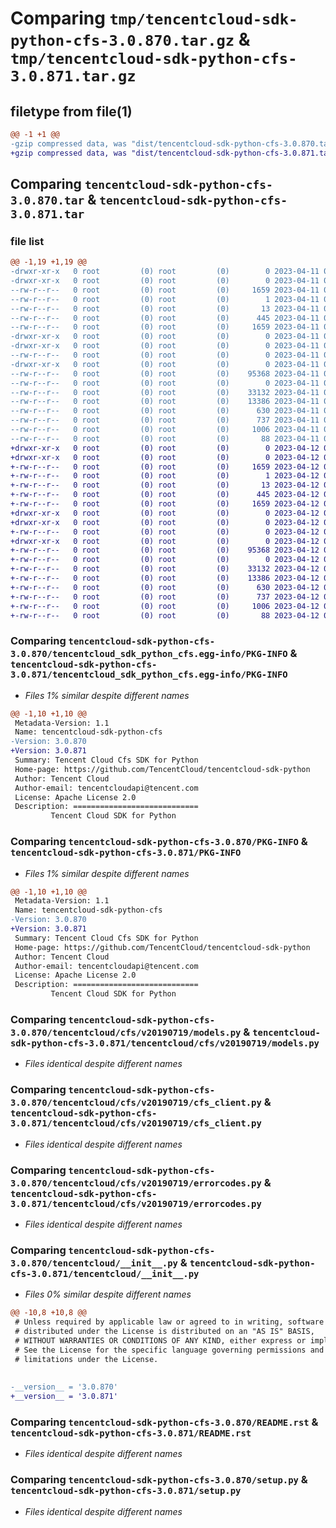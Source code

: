 # Comparing `tmp/tencentcloud-sdk-python-cfs-3.0.870.tar.gz` & `tmp/tencentcloud-sdk-python-cfs-3.0.871.tar.gz`

## filetype from file(1)

```diff
@@ -1 +1 @@
-gzip compressed data, was "dist/tencentcloud-sdk-python-cfs-3.0.870.tar", last modified: Tue Apr 11 03:26:09 2023, max compression
+gzip compressed data, was "dist/tencentcloud-sdk-python-cfs-3.0.871.tar", last modified: Wed Apr 12 00:19:10 2023, max compression
```

## Comparing `tencentcloud-sdk-python-cfs-3.0.870.tar` & `tencentcloud-sdk-python-cfs-3.0.871.tar`

### file list

```diff
@@ -1,19 +1,19 @@
-drwxr-xr-x   0 root         (0) root         (0)        0 2023-04-11 03:26:09.000000 tencentcloud-sdk-python-cfs-3.0.870/
-drwxr-xr-x   0 root         (0) root         (0)        0 2023-04-11 03:26:09.000000 tencentcloud-sdk-python-cfs-3.0.870/tencentcloud_sdk_python_cfs.egg-info/
--rw-r--r--   0 root         (0) root         (0)     1659 2023-04-11 03:26:09.000000 tencentcloud-sdk-python-cfs-3.0.870/tencentcloud_sdk_python_cfs.egg-info/PKG-INFO
--rw-r--r--   0 root         (0) root         (0)        1 2023-04-11 03:26:09.000000 tencentcloud-sdk-python-cfs-3.0.870/tencentcloud_sdk_python_cfs.egg-info/dependency_links.txt
--rw-r--r--   0 root         (0) root         (0)       13 2023-04-11 03:26:09.000000 tencentcloud-sdk-python-cfs-3.0.870/tencentcloud_sdk_python_cfs.egg-info/top_level.txt
--rw-r--r--   0 root         (0) root         (0)      445 2023-04-11 03:26:09.000000 tencentcloud-sdk-python-cfs-3.0.870/tencentcloud_sdk_python_cfs.egg-info/SOURCES.txt
--rw-r--r--   0 root         (0) root         (0)     1659 2023-04-11 03:26:09.000000 tencentcloud-sdk-python-cfs-3.0.870/PKG-INFO
-drwxr-xr-x   0 root         (0) root         (0)        0 2023-04-11 03:26:09.000000 tencentcloud-sdk-python-cfs-3.0.870/tencentcloud/
-drwxr-xr-x   0 root         (0) root         (0)        0 2023-04-11 03:26:09.000000 tencentcloud-sdk-python-cfs-3.0.870/tencentcloud/cfs/
--rw-r--r--   0 root         (0) root         (0)        0 2023-04-11 03:26:09.000000 tencentcloud-sdk-python-cfs-3.0.870/tencentcloud/cfs/__init__.py
-drwxr-xr-x   0 root         (0) root         (0)        0 2023-04-11 03:26:09.000000 tencentcloud-sdk-python-cfs-3.0.870/tencentcloud/cfs/v20190719/
--rw-r--r--   0 root         (0) root         (0)    95368 2023-04-11 03:26:09.000000 tencentcloud-sdk-python-cfs-3.0.870/tencentcloud/cfs/v20190719/models.py
--rw-r--r--   0 root         (0) root         (0)        0 2023-04-11 03:26:09.000000 tencentcloud-sdk-python-cfs-3.0.870/tencentcloud/cfs/v20190719/__init__.py
--rw-r--r--   0 root         (0) root         (0)    33132 2023-04-11 03:26:09.000000 tencentcloud-sdk-python-cfs-3.0.870/tencentcloud/cfs/v20190719/cfs_client.py
--rw-r--r--   0 root         (0) root         (0)    13386 2023-04-11 03:26:09.000000 tencentcloud-sdk-python-cfs-3.0.870/tencentcloud/cfs/v20190719/errorcodes.py
--rw-r--r--   0 root         (0) root         (0)      630 2023-04-11 03:26:09.000000 tencentcloud-sdk-python-cfs-3.0.870/tencentcloud/__init__.py
--rw-r--r--   0 root         (0) root         (0)      737 2023-04-11 03:26:09.000000 tencentcloud-sdk-python-cfs-3.0.870/README.rst
--rw-r--r--   0 root         (0) root         (0)     1006 2023-04-11 03:26:09.000000 tencentcloud-sdk-python-cfs-3.0.870/setup.py
--rw-r--r--   0 root         (0) root         (0)       88 2023-04-11 03:26:09.000000 tencentcloud-sdk-python-cfs-3.0.870/setup.cfg
+drwxr-xr-x   0 root         (0) root         (0)        0 2023-04-12 00:19:10.000000 tencentcloud-sdk-python-cfs-3.0.871/
+drwxr-xr-x   0 root         (0) root         (0)        0 2023-04-12 00:19:10.000000 tencentcloud-sdk-python-cfs-3.0.871/tencentcloud_sdk_python_cfs.egg-info/
+-rw-r--r--   0 root         (0) root         (0)     1659 2023-04-12 00:19:10.000000 tencentcloud-sdk-python-cfs-3.0.871/tencentcloud_sdk_python_cfs.egg-info/PKG-INFO
+-rw-r--r--   0 root         (0) root         (0)        1 2023-04-12 00:19:10.000000 tencentcloud-sdk-python-cfs-3.0.871/tencentcloud_sdk_python_cfs.egg-info/dependency_links.txt
+-rw-r--r--   0 root         (0) root         (0)       13 2023-04-12 00:19:10.000000 tencentcloud-sdk-python-cfs-3.0.871/tencentcloud_sdk_python_cfs.egg-info/top_level.txt
+-rw-r--r--   0 root         (0) root         (0)      445 2023-04-12 00:19:10.000000 tencentcloud-sdk-python-cfs-3.0.871/tencentcloud_sdk_python_cfs.egg-info/SOURCES.txt
+-rw-r--r--   0 root         (0) root         (0)     1659 2023-04-12 00:19:10.000000 tencentcloud-sdk-python-cfs-3.0.871/PKG-INFO
+drwxr-xr-x   0 root         (0) root         (0)        0 2023-04-12 00:19:10.000000 tencentcloud-sdk-python-cfs-3.0.871/tencentcloud/
+drwxr-xr-x   0 root         (0) root         (0)        0 2023-04-12 00:19:10.000000 tencentcloud-sdk-python-cfs-3.0.871/tencentcloud/cfs/
+-rw-r--r--   0 root         (0) root         (0)        0 2023-04-12 00:19:10.000000 tencentcloud-sdk-python-cfs-3.0.871/tencentcloud/cfs/__init__.py
+drwxr-xr-x   0 root         (0) root         (0)        0 2023-04-12 00:19:10.000000 tencentcloud-sdk-python-cfs-3.0.871/tencentcloud/cfs/v20190719/
+-rw-r--r--   0 root         (0) root         (0)    95368 2023-04-12 00:19:10.000000 tencentcloud-sdk-python-cfs-3.0.871/tencentcloud/cfs/v20190719/models.py
+-rw-r--r--   0 root         (0) root         (0)        0 2023-04-12 00:19:10.000000 tencentcloud-sdk-python-cfs-3.0.871/tencentcloud/cfs/v20190719/__init__.py
+-rw-r--r--   0 root         (0) root         (0)    33132 2023-04-12 00:19:10.000000 tencentcloud-sdk-python-cfs-3.0.871/tencentcloud/cfs/v20190719/cfs_client.py
+-rw-r--r--   0 root         (0) root         (0)    13386 2023-04-12 00:19:10.000000 tencentcloud-sdk-python-cfs-3.0.871/tencentcloud/cfs/v20190719/errorcodes.py
+-rw-r--r--   0 root         (0) root         (0)      630 2023-04-12 00:19:10.000000 tencentcloud-sdk-python-cfs-3.0.871/tencentcloud/__init__.py
+-rw-r--r--   0 root         (0) root         (0)      737 2023-04-12 00:19:10.000000 tencentcloud-sdk-python-cfs-3.0.871/README.rst
+-rw-r--r--   0 root         (0) root         (0)     1006 2023-04-12 00:19:10.000000 tencentcloud-sdk-python-cfs-3.0.871/setup.py
+-rw-r--r--   0 root         (0) root         (0)       88 2023-04-12 00:19:10.000000 tencentcloud-sdk-python-cfs-3.0.871/setup.cfg
```

### Comparing `tencentcloud-sdk-python-cfs-3.0.870/tencentcloud_sdk_python_cfs.egg-info/PKG-INFO` & `tencentcloud-sdk-python-cfs-3.0.871/tencentcloud_sdk_python_cfs.egg-info/PKG-INFO`

 * *Files 1% similar despite different names*

```diff
@@ -1,10 +1,10 @@
 Metadata-Version: 1.1
 Name: tencentcloud-sdk-python-cfs
-Version: 3.0.870
+Version: 3.0.871
 Summary: Tencent Cloud Cfs SDK for Python
 Home-page: https://github.com/TencentCloud/tencentcloud-sdk-python
 Author: Tencent Cloud
 Author-email: tencentcloudapi@tencent.com
 License: Apache License 2.0
 Description: ============================
         Tencent Cloud SDK for Python
```

### Comparing `tencentcloud-sdk-python-cfs-3.0.870/PKG-INFO` & `tencentcloud-sdk-python-cfs-3.0.871/PKG-INFO`

 * *Files 1% similar despite different names*

```diff
@@ -1,10 +1,10 @@
 Metadata-Version: 1.1
 Name: tencentcloud-sdk-python-cfs
-Version: 3.0.870
+Version: 3.0.871
 Summary: Tencent Cloud Cfs SDK for Python
 Home-page: https://github.com/TencentCloud/tencentcloud-sdk-python
 Author: Tencent Cloud
 Author-email: tencentcloudapi@tencent.com
 License: Apache License 2.0
 Description: ============================
         Tencent Cloud SDK for Python
```

### Comparing `tencentcloud-sdk-python-cfs-3.0.870/tencentcloud/cfs/v20190719/models.py` & `tencentcloud-sdk-python-cfs-3.0.871/tencentcloud/cfs/v20190719/models.py`

 * *Files identical despite different names*

### Comparing `tencentcloud-sdk-python-cfs-3.0.870/tencentcloud/cfs/v20190719/cfs_client.py` & `tencentcloud-sdk-python-cfs-3.0.871/tencentcloud/cfs/v20190719/cfs_client.py`

 * *Files identical despite different names*

### Comparing `tencentcloud-sdk-python-cfs-3.0.870/tencentcloud/cfs/v20190719/errorcodes.py` & `tencentcloud-sdk-python-cfs-3.0.871/tencentcloud/cfs/v20190719/errorcodes.py`

 * *Files identical despite different names*

### Comparing `tencentcloud-sdk-python-cfs-3.0.870/tencentcloud/__init__.py` & `tencentcloud-sdk-python-cfs-3.0.871/tencentcloud/__init__.py`

 * *Files 0% similar despite different names*

```diff
@@ -10,8 +10,8 @@
 # Unless required by applicable law or agreed to in writing, software
 # distributed under the License is distributed on an "AS IS" BASIS,
 # WITHOUT WARRANTIES OR CONDITIONS OF ANY KIND, either express or implied.
 # See the License for the specific language governing permissions and
 # limitations under the License.
 
 
-__version__ = '3.0.870'
+__version__ = '3.0.871'
```

### Comparing `tencentcloud-sdk-python-cfs-3.0.870/README.rst` & `tencentcloud-sdk-python-cfs-3.0.871/README.rst`

 * *Files identical despite different names*

### Comparing `tencentcloud-sdk-python-cfs-3.0.870/setup.py` & `tencentcloud-sdk-python-cfs-3.0.871/setup.py`

 * *Files identical despite different names*

